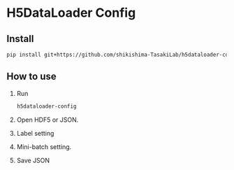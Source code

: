 # H5DataLoader Config

## Install

```bash
pip install git+https://github.com/shikishima-TasakiLab/h5dataloader-config
```

## How to use

1. Run

    ```bash
    h5dataloader-config
    ```

1. Open HDF5 or JSON.

1. Label setting

1. Mini-batch setting.

1. Save JSON
